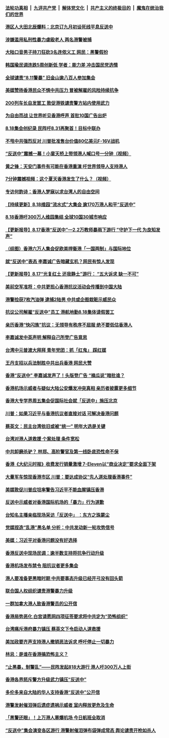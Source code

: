 ####  [法轮功真相](../../../../basic/blob/master/README.md?t=08210039) &nbsp;|&nbsp; [九评共产党](../../../../9ping.md/blob/master/README.md?t=08210039) &nbsp;|&nbsp; [解体党文化](../../../../jtdwh.md/blob/master/README.md?t=08210039)  &nbsp;|&nbsp; [共产主义的终极目的](../../../../gczydzjmd.md/blob/master/README.md?t=08210039) &nbsp;|&nbsp; [魔鬼在统治我们的世界](../../../../mgztzwmdsj.md/blob/master/README.md?t=08210039) 

#### [港区人大田北辰爆料：北京订九月初设死线平息反送中](../pages/soh_gtxw/n3119969.md?t=08210039) 

#### [涉嫌滥用私刑性暴力虐殴老人 两名港警被捕](../pages/soh_gtxw/n3119528.md?t=08210039) 

#### [大陆口音男子持刀狂砍3名连侬义工 网民：黑警假扮](../pages/soh_gtxw/n3118643.md?t=08210039) 

#### [韩国瑜民调连跌5周创新低  学者：能力差 冲击国民党选情](../pages/soh_gtxw/n3118892.md?t=08210039) 

#### [全球谴责“8.11警暴” 旧金山逾八百人参加集会](../pages/soh_gtxw/n3118112.md?t=08210039) 

#### [美媒赞扬香港民众不惧中共压力 冒被解雇的风险持续抗争](../pages/soh_gtxw/n3117803.md?t=08210039) 

#### [200列车长自发罢工 敦促港铁谴责警方站内使用武力](../pages/soh_gtxw/n3116921.md?t=08210039) 

#### [为自由而战 让世界听见香港呼声 首批10国广告出炉](../pages/soh_gtxw/n3116741.md?t=08210039) 

#### [8.18集会创纪录 民阵吁8.31再聚首！目标中联办](../pages/soh_gtxw/n3116369.md?t=08210039) 

#### [不甩中共强烈反对 川普批准售台价值80亿美元F-16V战机](../pages/soh_gtxw/n3116510.md?t=08210039) 

#### [“反送中”震撼一幕！小童天桥上带领港人喊口号一分钟（视频）](../pages/soh_gtxw/n3116399.md?t=08210039) 

#### [黄之锋：天安门事件有可能在香港重演 吁世界领导人支持港人](../pages/soh_gtxw/n3116081.md?t=08210039) 

#### [7分钟震撼视频：这个夏天香港发生了什么？（视频）](../pages/soh_gtxw/n3115118.md?t=08210039) 

#### [专访何韵诗：香港人梦寐以求台湾人的自由空间](../pages/soh_gtxw/n3114854.md?t=08210039) 

#### [【持续更新】8.18维园“流水式”大集会 逾170万港人和平“反送中”](../pages/soh_gtxw/n3114182.md?t=08210039) 

#### [8.18香港吁300万人维园集结  全球10国30城市响应](../pages/soh_gtxw/n3113900.md?t=08210039) 

#### [【更新报导】8.17香港“反送中”—2.2万教师暴雨下游行 ”守护下一代 为良知发声“](../pages/soh_gtxw/n3113006.md?t=08210039) 

#### [（组图）香港六万人集会促欧美捍衞港「一国两制」与国际地位](../pages/soh_gtxw/n3112331.md?t=08210039) 

#### [就“反送中”表态 李嘉诚广告暗藏玄机？网民有惊人发现](../pages/soh_gtxw/n3112229.md?t=08210039) 

#### [【更新报导】8.17“光复红土 还我静土”游行： “五大诉求 缺一不可”](../pages/soh_gtxw/n3112112.md?t=08210039) 

#### [美前空军准将：中共更担心香港抗议活动会传播到中国大陆](../pages/soh_gtxw/n3111818.md?t=08210039) 

#### [港警捡获7枚汽油弹 逮捕2陆男 中共或企图栽赃示威民众](../pages/soh_gtxw/n3111098.md?t=08210039) 

#### [抗议公司解雇“反送中”员工 港航地勤8.18集体请假罢工](../pages/soh_gtxw/n3110447.md?t=08210039) 

#### [亲历香港“快闪族”抗议：无领导有秩序不屈服 绝不要低估香港人](../pages/soh_gtxw/n3110552.md?t=08210039) 

#### [李嘉诚发中英声明 解释自己所登广告意思](../pages/soh_gtxw/n3110519.md?t=08210039) 

#### [台湾中元普渡大拜拜  青年党团：抓「红鬼」 踩红媒](../pages/soh_gtxw/n3110228.md?t=08210039) 

#### [王丹支招以兵法制胜中共出兵香港 网民大赞](../pages/soh_gtxw/n3110099.md?t=08210039) 

#### [香港“反送中” 李嘉诚发声了！头版登广告 “摘瓜说”暗批谁？](../pages/soh_gtxw/n3109604.md?t=08210039) 

#### [香港机场示威者与疑似大陆公安爆发冲突真相 亲历者披露更多细节](../pages/soh_gtxw/n3108356.md?t=08210039) 

#### [香港大专学界周五集会促国际社会就「反送中」施压北京](../pages/soh_gtxw/n3109124.md?t=08210039) 

#### [川普：如果习近平与香港抗议者直接对话 可解决香港问题](../pages/soh_gtxw/n3108401.md?t=08210039) 

#### [蔡英文：民主台湾依旧或被“统一” 明年大选是关键](../pages/soh_gtxw/n3107927.md?t=08210039) 

#### [台湾对港人道救援  个案处理 条件宽松](../pages/soh_gtxw/n3107834.md?t=08210039) 

#### [中共卸磨杀驴？ 林郑、高阶警官及第一线卧底恐性命不保](../pages/soh_gtxw/n3107654.md?t=08210039) 

#### [香港《大纪元时报》收费发行销量激增 7-Eleven以“商业决定”要求全面下架](../pages/soh_gtxw/n3107696.md?t=08210039) 

#### [大量军车惊现香港市区 川普：要达成协议“先人道处理香港事件”](../pages/soh_gtxw/n3107207.md?t=08210039) 

#### [美媒敦促川普应坦率警告习近平不能血腥镇压香港](../pages/soh_gtxw/n3106208.md?t=08210039) 

#### [反送中示威者对香港国际机场的「暴力」行为道歉](../pages/soh_gtxw/n3105737.md?t=08210039) 

#### [台知名主播亲临现场采访「反送中」 ：东方之珠蒙尘](../pages/soh_gtxw/n3105599.md?t=08210039) 

#### [党媒捏造“乱港”黑名单 分析：中共发动新一轮攻势信号](../pages/soh_gtxw/n3105212.md?t=08210039) 

#### [美媒：习近平对香港问题没有好选择](../pages/soh_gtxw/n3105464.md?t=08210039) 

#### [香港反送中现场民调：逾半数支持将抗争行动升级](../pages/soh_gtxw/n3105257.md?t=08210039) 

#### [香港机场发布禁令 阻抗议者更多集会](../pages/soh_gtxw/n3104744.md?t=08210039) 

#### [港人要准备更黑暗时期 中共要事态升级已经开弓没有回头箭](../pages/soh_gtxw/n3104393.md?t=08210039) 

#### [联合国人权组织谴责港警暴力升级](../pages/soh_gtxw/n3103718.md?t=08210039) 

#### [一群加拿大港人致香港警员的公开信](../pages/soh_gtxw/n3103103.md?t=08210039) 

#### [香港局势恶化 白宫请愿网四项征签要求将中共定为“恐怖组织”](../pages/soh_gtxw/n3102368.md?t=08210039) 

#### [台湾痛斥港府暴力镇压 蔡英文下令启动人道救援](../pages/soh_gtxw/n3102278.md?t=08210039) 

#### [美加政要齐声支持港人撤销恶法诉求 呼吁停止一切暴力](../pages/soh_gtxw/n3101972.md?t=08210039) 

#### [林忌：是谁在香港搞恐怖主义？](../pages/soh_gtxw/n3102254.md?t=08210039) 

#### [“止黑暴，制警乱”——民阵发起818大游行 港人吁300万人上街](../pages/soh_gtxw/n3102200.md?t=08210039) 

#### [香港各界怒斥警方升级武力镇压“反送中”](../pages/soh_gtxw/n3101600.md?t=08210039) 

#### [多伦多来自大陆的华人支持香港“反送中”公开信](../pages/soh_gtxw/n3100748.md?t=08210039) 

#### [港警发射催泪弹后遗症遗祸示威者 室内释放更危及生命](../pages/soh_gtxw/n3099590.md?t=08210039) 

#### [「黑警还眼」！上万港人塞爆机场 今日航班全取消](../pages/soh_gtxw/n3100070.md?t=08210039) 

#### [“反送中”集会演变各区游行 港警射催泪弹布袋弹成常态 舆论谴责开枪如杀人](../pages/soh_gtxw/n3099707.md?t=08210039) 

